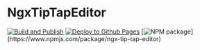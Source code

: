 # NgxTipTapEditor

[![Build and Publish](https://github.com/HuiiBuh/ngx-tip-tap-editor/actions/workflows/publish.yml/badge.svg)](https://github.com/HuiiBuh/ngx-tip-tap-editor/actions/workflows/publish.yml)
[![Deploy to Github Pages](https://github.com/HuiiBuh/ngx-tip-tap-editor/actions/workflows/gh-pages.yml/badge.svg)](https://github.com/HuiiBuh/ngx-tip-tap-editor/actions/workflows/gh-pages.yml)
[![NPM package](https://img.shields.io/npm/v/ngx-tip-tap-editor.svg?logo=npm&logoColor=fff&label=NPM+package&color=rgb(49,199,84))](https://www.npmjs.com/package/ngx-tip-tap-editor)

